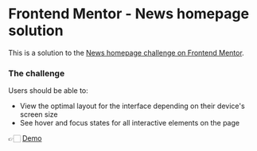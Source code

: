 # Frontend Mentor - News homepage solution

This is a solution to the [News homepage challenge on Frontend Mentor](https://www.frontendmentor.io/challenges/news-homepage-H6SWTa1MFl).

### The challenge

Users should be able to:

- View the optimal layout for the interface depending on their device's screen size
- See hover and focus states for all interactive elements on the page

👉🏻 [Demo](https://janeund.github.io/news/dist/)
